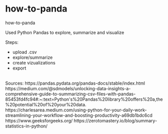 # how-to-panda
how-to-panda

Used Python Pandas to explore, summarize and visualize

Steps:
- upload .csv
- explore/summarize
- create vizualizations
- export

<br>
Sources:
https://pandas.pydata.org/pandas-docs/stable/index.html
https://medium.com/@sdmodels/unlocking-data-insights-a-comprehensive-guide-to-summarizing-csv-files-with-pandas-85453fd4fc94#:~:text=Python's%20Pandas%20library%20offers%20a,the%20potential%20of%20your%20data.
https://charlesarea.medium.com/using-python-for-your-daily-work-streamlining-your-workflow-and-boosting-productivity-a69db1bdc6cd
https://www.geeksforgeeks.org/
https://zerotomastery.io/blog/summary-statistics-in-python/
